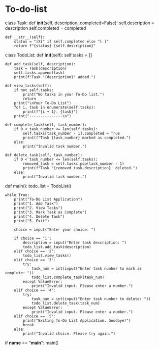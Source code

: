 # To-do-list
class Task:
    def __init__(self, description, completed=False):
        self.description = description
        self.completed = completed

    def __str__(self):
        status = "[X]" if self.completed else "[ ]"
        return f"{status} {self.description}"

class TodoList:
    def __init__(self):
        self.tasks = []

    def add_task(self, description):
        task = Task(description)
        self.tasks.append(task)
        print(f"Task '{description}' added.")

    def view_tasks(self):
        if not self.tasks:
            print("No tasks in your To-Do list.")
            return
        print("\nYour To-Do List")
        for i, task in enumerate(self.tasks):
            print(f"{i + 1}. {task}")
        print("---------------\n")

    def complete_task(self, task_number):
        if 0 < task_number <= len(self.tasks):
            self.tasks[task_number - 1].completed = True
            print(f"Task {task_number} marked as completed.")
        else:
            print("Invalid task number.")

    def delete_task(self, task_number):
        if 0 < task_number <= len(self.tasks):
            removed_task = self.tasks.pop(task_number - 1)
            print(f"Task '{removed_task.description}' deleted.")
        else:
            print("Invalid task number.")

def main():
    todo_list = TodoList()

    while True:
        print("To-Do List Application")
        print("1. Add Task")
        print("2. View Tasks")
        print("3. Mark Task as Complete")
        print("4. Delete Task")
        print("5. Exit")

        choice = input("Enter your choice: ")

        if choice == '1':
            description = input("Enter task description: ")
            todo_list.add_task(description)
        elif choice == '2':
            todo_list.view_tasks()
        elif choice == '3':
            try:
                task_num = int(input("Enter task number to mark as complete: "))
                todo_list.complete_task(task_num)
            except ValueError:
                print("Invalid input. Please enter a number.")
        elif choice == '4':
            try:
                task_num = int(input("Enter task number to delete: "))
                todo_list.delete_task(task_num)
            except ValueError:
                print("Invalid input. Please enter a number.")
        elif choice == '5':
            print("Exiting To-Do List Application. Goodbye!")
            break
        else:
            print("Invalid choice. Please try again.")

if __name__ == "__main__":
    main()
